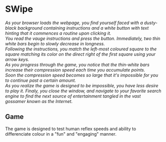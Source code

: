 # SWipe

<i>As your browser loads the webpage, you find yourself faced with a dusty-black background containing instructions and a white button with text hinting that it commences a routine upon clicking it.<br>
You read the vauge instructions and press the  button. Immediately, two thin white bars begin to slowly decrease in longness.<br>
Following the instructions, you match the left-most coloured square to the square matching its color on the direct right of the first square using your arrow keys.<br>
As you progress through the game, you notice that the thin-white bars increase their compression speed each time you accumulate points.<br>
Soon the compression speed becomes so large that it's impossible for you to continue past a certain amount. <br>
As you realize the game is designed to be impossible, you have less desire to play it. Finaly, you close the window, and navigate to your favorite search engine to find the next source of entertainment tangled in the vast gossamer known as the Internet.</i>

## Game
The game is designed to test human reflex speeds and ability to differenciate colour in a "fun" and "engaging" manner.
